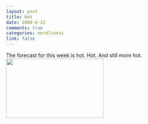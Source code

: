 ```yaml
--- 
layout: post
title: Hot
date: 2009-6-22
comments: true
categories: nerdliness
link: false
---
```

The forecast for this week is hot. Hot. And still more hot.
<img alt="" src="http://zanshin.net/images/hot.jpg" title="Hot" class="aligncenter" width="266" height="163" />

